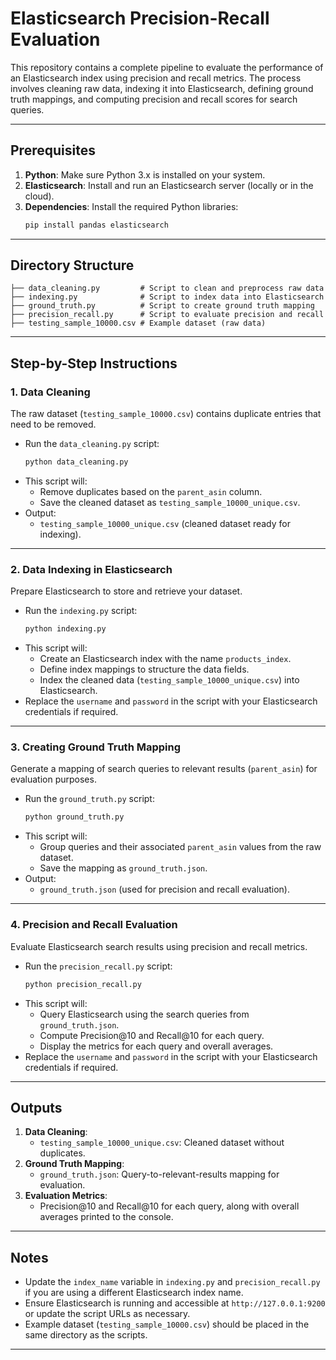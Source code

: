 # Elasticsearch Precision-Recall Evaluation

This repository contains a complete pipeline to evaluate the performance of an Elasticsearch index using precision and recall metrics. The process involves cleaning raw data, indexing it into Elasticsearch, defining ground truth mappings, and computing precision and recall scores for search queries.

---

## Prerequisites

1. **Python**: Make sure Python 3.x is installed on your system.
2. **Elasticsearch**: Install and run an Elasticsearch server (locally or in the cloud).
3. **Dependencies**: Install the required Python libraries:
   ```bash
   pip install pandas elasticsearch
   ```

---

## Directory Structure

```
├── data_cleaning.py         # Script to clean and preprocess raw data
├── indexing.py              # Script to index data into Elasticsearch
├── ground_truth.py          # Script to create ground truth mapping
├── precision_recall.py      # Script to evaluate precision and recall
├── testing_sample_10000.csv # Example dataset (raw data)
```

---

## Step-by-Step Instructions

### 1. Data Cleaning

The raw dataset (`testing_sample_10000.csv`) contains duplicate entries that need to be removed.

- Run the `data_cleaning.py` script:
  ```bash
  python data_cleaning.py
  ```
- This script will:
  - Remove duplicates based on the `parent_asin` column.
  - Save the cleaned dataset as `testing_sample_10000_unique.csv`.
- Output:
  - `testing_sample_10000_unique.csv` (cleaned dataset ready for indexing).

---

### 2. Data Indexing in Elasticsearch

Prepare Elasticsearch to store and retrieve your dataset.

- Run the `indexing.py` script:
  ```bash
  python indexing.py
  ```
- This script will:
  - Create an Elasticsearch index with the name `products_index`.
  - Define index mappings to structure the data fields.
  - Index the cleaned data (`testing_sample_10000_unique.csv`) into Elasticsearch.
- Replace the `username` and `password` in the script with your Elasticsearch credentials if required.

---

### 3. Creating Ground Truth Mapping

Generate a mapping of search queries to relevant results (`parent_asin`) for evaluation purposes.

- Run the `ground_truth.py` script:
  ```bash
  python ground_truth.py
  ```
- This script will:
  - Group queries and their associated `parent_asin` values from the raw dataset.
  - Save the mapping as `ground_truth.json`.
- Output:
  - `ground_truth.json` (used for precision and recall evaluation).

---

### 4. Precision and Recall Evaluation

Evaluate Elasticsearch search results using precision and recall metrics.

- Run the `precision_recall.py` script:
  ```bash
  python precision_recall.py
  ```
- This script will:
  - Query Elasticsearch using the search queries from `ground_truth.json`.
  - Compute Precision@10 and Recall@10 for each query.
  - Display the metrics for each query and overall averages.
- Replace the `username` and `password` in the script with your Elasticsearch credentials if required.

---

## Outputs

1. **Data Cleaning**:
   - `testing_sample_10000_unique.csv`: Cleaned dataset without duplicates.
2. **Ground Truth Mapping**:
   - `ground_truth.json`: Query-to-relevant-results mapping for evaluation.
3. **Evaluation Metrics**:
   - Precision@10 and Recall@10 for each query, along with overall averages printed to the console.

---

## Notes

- Update the `index_name` variable in `indexing.py` and `precision_recall.py` if you are using a different Elasticsearch index name.
- Ensure Elasticsearch is running and accessible at `http://127.0.0.1:9200` or update the script URLs as necessary.
- Example dataset (`testing_sample_10000.csv`) should be placed in the same directory as the scripts.

---



